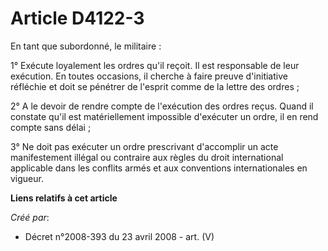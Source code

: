 # Article D4122-3

En tant que subordonné, le militaire :

1° Exécute loyalement les ordres qu'il reçoit. Il est responsable de leur exécution. En toutes occasions, il cherche à faire
preuve d'initiative réfléchie et doit se pénétrer de l'esprit comme de la lettre des ordres ;

2° A le devoir de rendre compte de l'exécution des ordres reçus. Quand il constate qu'il est matériellement impossible
d'exécuter un ordre, il en rend compte sans délai ;

3° Ne doit pas exécuter un ordre prescrivant d'accomplir un acte manifestement illégal ou contraire aux règles du droit
international applicable dans les conflits armés et aux conventions internationales en vigueur.

**Liens relatifs à cet article**

_Créé par_:

  - Décret n°2008-393 du 23 avril 2008 - art. (V)
